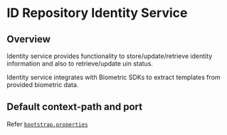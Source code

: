 # ID Repository Identity Service

## Overview
Identity service provides functionality to store/update/retrieve identity information and also to retrieve/update uin status.

Identity service integrates with Biometric SDKs to extract templates from provided biometric data.

## Default context-path and port
Refer [`bootstrap.properties`](src/main/resources/bootstrap.properties)
